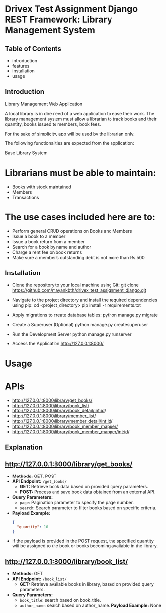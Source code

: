 # Drivex Test Assignment Django REST Framework: Library Management System

## Table of Contents

- introduction
- features
- installation
- usage

## Introduction

Library Management Web Application

A local library is in dire need of a web application to ease their work. The library management system must allow a librarian to track books and their quantity, books issued to members, book fees.

For the sake of simplicity, app will be used by the librarian only.

The following functionalities are expected from the application:

Base Library System

# Librarians must be able to maintain:
-	Books with stock maintained
-	Members
-	Transactions

# The use cases included here are to:
-	Perform general CRUD operations on Books and Members
-	Issue a book to a member
-	Issue a book return from a member
-	Search for a book by name and author
-	Charge a rent fee on book returns
-	Make sure a member’s outstanding debt is not more than Rs.500

## Installation
- Clone the repository to your local machine using Git:
    git clone https://github.com/mayankbth/drivex_test_assignment_django.git

- Navigate to the project directory and install the required dependencies using pip:
    cd <project_directory>
    pip install -r requirements.txt

- Apply migrations to create database tables:
    python manage.py migrate

- Create a Superuser (Optional)
    python manage.py createsuperuser

- Run the Development Server
    python manage.py runserver

- Access the Application
    http://127.0.0.1:8000/


# Usage
# APIs 
- http://127.0.0.1:8000/library/get_books/
- http://127.0.0.1:8000/library/book_list/
- http://127.0.0.1:8000/library/book_detail/<int:id>/
- http://127.0.0.1:8000/library/member_list/
- http://127.0.0.1:8000/library/member_detail/<int:id>/
- http://127.0.0.1:8000/library/book_member_mapper/
- http://127.0.0.1:8000/library/book_member_mapper/<int:id>/

## Explanation

## http://127.0.0.1:8000/library/get_books/
- **Methods:** GET, POST
- **API Endpoint:** `/get_books/`
  - **GET:** Retrieve book data based on provided query parameters.
  - **POST:** Process and save book data obtained from an external API.
- **Query Parameters:** 
  - `page`: Pagination parameter to specify the page number.
  - `search`: Search parameter to filter books based on specific criteria.
- **Payload Example:**
  ```json
  {
    "quantity": 10
  }
- If the payload is provided in the POST request, the specified quantity will be assigned to the book or books becoming available in the library.

## http://127.0.0.1:8000/library/book_list/
- **Methods:** GET
- **API Endpoint:** `/book_list/`
    - **GET:** Retrieve available books in library, based on provided query parameters.
- **Query Parameters:** 
  - `book_title`: search based on book_title.
  - `author_name`: search based on author_name.
**Payload Example:** None

